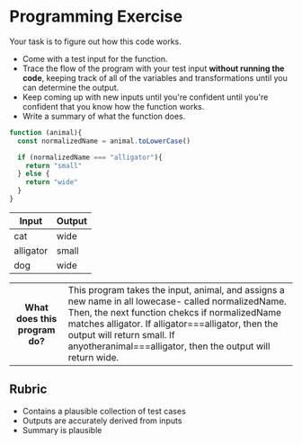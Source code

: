 # Programming Exercise

Your task is to figure out how this code works.

* Come with a test input for the function.
* Trace the flow of the program with your test input **without running the code**, keeping track of all of the variables and transformations until you can determine the output.
* Keep coming up with new inputs until you're confident until you're confident that you know how the function works.
* Write a summary of what the function does.

```js
function (animal){
  const normalizedName = animal.toLowerCase()

  if (normalizedName === "alligator"){
    return "small"
  } else {
    return "wide"
  }
}
```

| Input | Output |
| ----- | ------ |
|  cat  |  wide  | 
|alligator| small | 
|  dog  |  wide  | 

<table>
  <tr>
    <th>What does this program do?</th>
    <td>This program takes the input, animal, and assigns a new name in all lowecase- called normalizedName. Then, the next function chekcs if normalizedName matches alligator. If alligator===alligator, then the output will return small. If anyotheranimal===alligator, then the output will return wide.</td>
  </tr>
</table>

## Rubric

* Contains a plausible collection of test cases
* Outputs are accurately derived from inputs
* Summary is plausible
